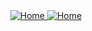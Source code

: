 <div style="text-align:center;">
  <a href='http://qikidoc.gitee.io/'>
    <img src="https://img.shields.io/badge/Copyright-Aiworkspace-blueviolet?style=flat" referrerpolicy="no-referrer" alt="Home">
  </a>
  <a href='http://qikidoc.gitee.io/'>
    <img src="https://img.shields.io/badge/to-website-success?style=flat" referrerpolicy="no-referrer" alt="Home">
  </a>
</div>

